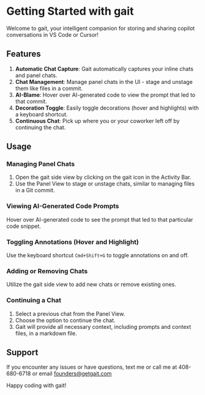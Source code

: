 # Getting Started with gait

Welcome to gait, your intelligent companion for storing and sharing copilot conversations in VS Code or Cursor!

## Features

1. **Automatic Chat Capture**: Gait automatically captures your inline chats and panel chats.
2. **Chat Management**: Manage panel chats in the UI - stage and unstage them like files in a commit.
3. **AI-Blame**: Hover over AI-generated code to view the prompt that led to that commit.
4. **Decoration Toggle**: Easily toggle decorations (hover and highlights) with a keyboard shortcut.
5. **Continuous Chat**: Pick up where you or your coworker left off by continuing the chat.

## Usage

### Managing Panel Chats
1. Open the gait side view by clicking on the gait icon in the Activity Bar.
2. Use the Panel View to stage or unstage chats, similar to managing files in a Git commit.

### Viewing AI-Generated Code Prompts

Hover over AI-generated code to see the prompt that led to that particular code snippet.

### Toggling Annotations (Hover and Highlight)

Use the keyboard shortcut `Cmd+Shift+G` to toggle annotations on and off.

### Adding or Removing Chats

Utilize the gait side view to add new chats or remove existing ones.

### Continuing a Chat

1. Select a previous chat from the Panel View.
2. Choose the option to continue the chat.
3. Gait will provide all necessary context, including prompts and context files, in a markdown file.

## Support

If you encounter any issues or have questions, text me or call me at 408-680-6718 or email founders@getgait.com

Happy coding with gait!